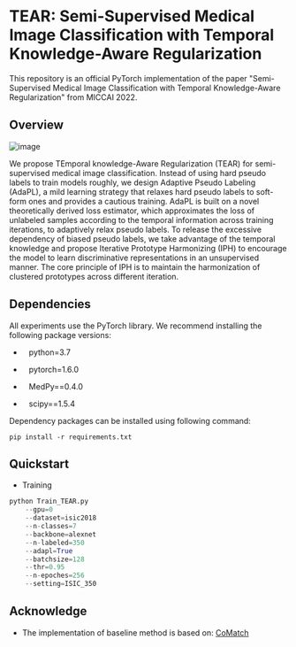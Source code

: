 # TEAR: Semi-Supervised Medical Image Classification with Temporal Knowledge-Aware Regularization

This repository is an official PyTorch implementation of the paper "Semi-Supervised Medical Image Classification with Temporal Knowledge-Aware Regularization" from MICCAI 2022.

## Overview
![image](https://github.com/QiushiYang/TEAR/blob/main/figs/TEAR.png)

We propose TEmporal knowledge-Aware Regularization (TEAR) for semi-supervised medical image classification. Instead of using hard pseudo labels to train models roughly, we design Adaptive Pseudo Labeling (AdaPL), a mild learning strategy that relaxes hard pseudo labels to soft-form ones and provides a cautious training. AdaPL is built on a novel theoretically derived loss estimator, which approximates the loss of unlabeled samples according to the temporal information across training iterations, to adaptively relax pseudo labels. To release the excessive dependency of biased pseudo labels, we take advantage of the temporal knowledge and propose Iterative Prototype Harmonizing (IPH) to encourage the model to learn discriminative representations in an unsupervised manner. The core principle of IPH is to maintain the harmonization of clustered prototypes across different iteration.

## Dependencies
All experiments use the PyTorch library. We recommend installing the following package versions:

* &nbsp;&nbsp; python=3.7 

* &nbsp;&nbsp; pytorch=1.6.0

* &nbsp;&nbsp; MedPy==0.4.0

* &nbsp;&nbsp; scipy==1.5.4

Dependency packages can be installed using following command:
```
pip install -r requirements.txt
```

## Quickstart

* Training
```python
python Train_TEAR.py 
    --gpu=0 
    --dataset=isic2018 
    --n-classes=7 
    --backbone=alexnet 
    --n-labeled=350 
    --adapl=True
    --batchsize=128 
    --thr=0.95 
    --n-epoches=256 
    --setting=ISIC_350
```

## Acknowledge
* The implementation of baseline method is based on: [CoMatch](https://github.com/salesforce/CoMatch)


